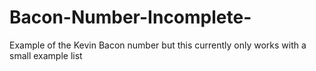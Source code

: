 # Bacon-Number-Incomplete-
Example of the Kevin Bacon number but this currently only works with a small example list
